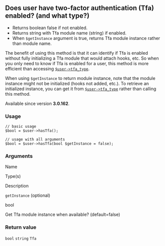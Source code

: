Does user have two-factor authentication (Tfa) enabled? (and what type?)
------------------------------------------------------------------------

*   Returns boolean false if not enabled.
*   Returns string with Tfa module name (string) if enabled.
*   When `$getInstance` argument is true, returns Tfa module instance rather than module name.

The benefit of using this method is that it can identify if Tfa is enabled without fully initializing a Tfa module that would attach hooks, etc. So when you only need to know if Tfa is enabled for a user, this method is more efficient than accessing [`$user->tfa_type`](/api/ref/user/tfa_type/).

When using `$getInstance` to return module instance, note that the module instance might not be initialized (hooks not added, etc.). To retrieve an initialized instance, you can get it from [`$user->tfa_type`](/api/ref/user/tfa_type/) rather than calling this method.

Available since version **3.0.162**.

### Usage

    // basic usage
    $bool = $user->hasTfa();
    
    // usage with all arguments
    $bool = $user->hasTfa(bool $getInstance = false);

### Arguments

Name

Type(s)

Description

`getInstance` (optional)

bool

Get Tfa module instance when available? (default=false)

### Return value

`bool` `string` `Tfa`

